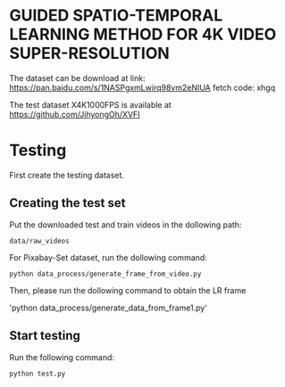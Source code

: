 
# GUIDED SPATIO-TEMPORAL LEARNING METHOD FOR 4K VIDEO SUPER-RESOLUTION
The dataset can be download at link: https://pan.baidu.com/s/1NASPgxmLwirq98vm2eNIUA  fetch code: xhgq

The test dataset X4K1000FPS is available at https://github.com/JihyongOh/XVFI
# Testing #
First create the testing dataset.

## Creating the test set ## 

Put the downloaded test and train videos in the dollowing path:

`data/raw_videos`

For Pixabay-Set dataset, run the dollowing command:

`python data_process/generate_frame_from_video.py`

Then, please run the dollowing command to obtain the LR frame

'python data_process/generate_data_from_frame1.py'

## Start testing ## 

Run the following command:

`python test.py`
